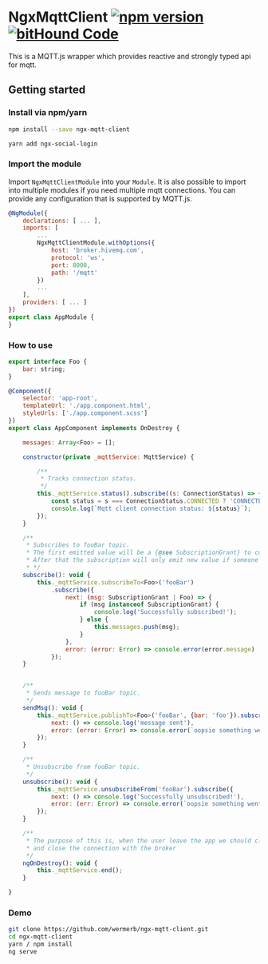 # NgxMqttClient [![npm version](https://badge.fury.io/js/ngx-mqtt-client.svg)](https://badge.fury.io/js/ngx-mqtt-client) [![bitHound Code](https://www.bithound.io/github/wermerb/ngx-mqtt-client/badges/code.svg)](https://www.bithound.io/github/wermerb/ngx-mqtt-client)

This is a MQTT.js wrapper which provides reactive and strongly typed api for mqtt.

## Getting started

### Install via npm/yarn 

```sh
npm install --save ngx-mqtt-client
```

```sh
yarn add ngx-social-login
```

### Import the module

Import `NgxMqttClientModule` into your `Module`. 
It is also possible to import into multiple modules if you need multiple mqtt connections. 
You can provide any configuration that is supported by MQTT.js.

```javascript
@NgModule({
    declarations: [ ... ],
    imports: [
        ...
        NgxMqttClientModule.withOptions({
            host: 'broker.hivemq.com',
            protocol: 'ws',
            port: 8000,
            path: '/mqtt'
        })
        ...
    ],
    providers: [ ... ]
})
export class AppModule {
}
```

### How to use

```javascript
export interface Foo {
    bar: string;
}

@Component({
    selector: 'app-root',
    templateUrl: './app.component.html',
    styleUrls: ['./app.component.scss']
})
export class AppComponent implements OnDestroy {

    messages: Array<Foo> = [];

    constructor(private _mqttService: MqttService) {

        /**
         * Tracks connection status.
         */
        this._mqttService.status().subscribe((s: ConnectionStatus) => {
            const status = s === ConnectionStatus.CONNECTED ? 'CONNECTED' : 'DISCONNECTED';
            console.log(`Mqtt client connection status: ${status}`);
        });
    }

    /**
     * Subscribes to fooBar topic.
     * The first emitted value will be a {@see SubscriptionGrant} to confirm your subscription was successful.
     * After that the subscription will only emit new value if someone publishes into the fooBar topic.
     * */
    subscribe(): void {
        this._mqttService.subscribeTo<Foo>('fooBar')
            .subscribe({
                next: (msg: SubscriptionGrant | Foo) => {
                    if (msg instanceof SubscriptionGrant) {
                        console.log('Successfully subscribed!');
                    } else {
                        this.messages.push(msg);
                    }
                },
                error: (error: Error) => console.error(error.message)
            });
    }


    /**
     * Sends message to fooBar topic.
     */
    sendMsg(): void {
        this._mqttService.publishTo<Foo>('fooBar', {bar: 'foo'}).subscribe({
            next: () => console.log('message sent'),
            error: (error: Error) => console.error(`oopsie something went wrong could not sent message: ${error.message}`)
        });
    }

    /**
     * Unsubscribe from fooBar topic.
     */
    unsubscribe(): void {
        this._mqttService.unsubscribeFrom('fooBar').subscribe({
            next: () => console.log('Successfully unsubscribed!'),
            error: (err: Error) => console.error(`oopsie something went wrong could not unsubscribe: ${err.message}`)
        });
    }

    /**
     * The purpose of this is, when the user leave the app we should cleanup our subscriptions
     * and close the connection with the broker
     */
    ngOnDestroy(): void {
        this._mqttService.end();
    }

}

```

### Demo
```bash
git clone https://github.com/wermerb/ngx-mqtt-client.git
cd ngx-mqtt-client
yarn / npm install
ng serve
```
